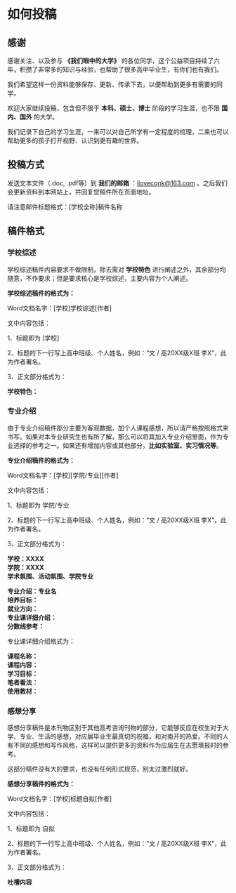 # 如何投稿

## 感谢

感谢关注、以及参与 **《我们眼中的大学》** 的各位同学，这个公益项目持续了六年，积攒了非常多的知识与经验，也帮助了很多高中毕业生，有你们也有我们。  

我们希望这样一份资料能够保存、更新、传承下去，以便帮助到更多有需要的同学。  

欢迎大家继续投稿，包含但不限于 **本科、硕士、博士** 阶段的学习生涯，也不限 **国内、国外** 的大学。  

我们记录下自己的学习生涯，一来可以对自己所学有一定程度的梳理，二来也可以帮助更多的孩子打开视野、认识到更有趣的世界。

## 投稿方式
发送文本文件（.doc, .pdf等）到 **我们的邮箱** ：<ilovecqnk@163.com> 。之后我们会更新资料到本网站上，并回复您稿件所在页面地址。

请注意邮件标题格式：[学校全称]稿件名称 

## 稿件格式

### 学校综述

学校综述稿件内容要求不做限制，除去需对 **学校特色** 进行阐述之外，其余部分均随意，不作要求；但是要求核心是学校综述，主要内容为个人阐述。 

**学校综述稿件的格式为：**

Word文档名字：[学校]学校综述[作者]

文中内容包括：

1、标题即为 [学校] 

2、标题的下一行写上高中班级、个人姓名，例如：“文 / 高20XX级X班 李X”，此为作者署名。

3、正文部分格式为：

​**学校特色：**


### 专业介绍

由于专业介绍稿件部分主要为客观数据，加个人课程感想，所以请严格按照格式来书写。如果对本专业研究生也有所了解，那么可以将其加入专业介绍里面，作为专业选择的参考之一。如果还有增加内容或其他部分，**比如实验室、实习情况等**。

**专业介绍稿件的格式为：**

Word文档名字：[学校][学院/专业][作者]

文中内容包括：

1、标题即为 学院/专业

2、标题的下一行写上高中班级、个人姓名，例如：“文 / 高20XX级X班 李X”，此为作者署名。

3、正文部分格式为：

**学校：XXXX**  
**学院：XXXX**  
**学术氛围、活动氛围、学院专业**

**专业介绍：专业名**  
**培养目标：**  
**就业方向：**  
**专业课详细介绍：**  
**分数线参考：**  

专业课详细介绍格式为：

**课程名称：**  
**课程内容：**  
**学习目标：**  
**笔者看法：**  
**使用教材：**  

### 感想分享

感想分享稿件是本刊物区别于其他高考咨询刊物的部分，它能够反应在校生对于大学、专业、生活的感想，对应届毕业生最真切的祝福，和对南开的热爱。不同的人有不同的感想和写作风格，这样可以提供更多的资料作为应届生在志愿填报时的参考。

这部分稿件没有大的要求，也没有任何形式规范，别太过激烈就好。

**感想分享稿件的格式为：**

Word文档名字：[学校]标题自拟[作者]

文中内容包括：

1、标题即为 自拟

2、标题的下一行写上高中班级、个人姓名，例如：“文 / 高20XX级X班 李X”，此为作者署名。

3、正文部分格式为：  

**吐槽内容**
